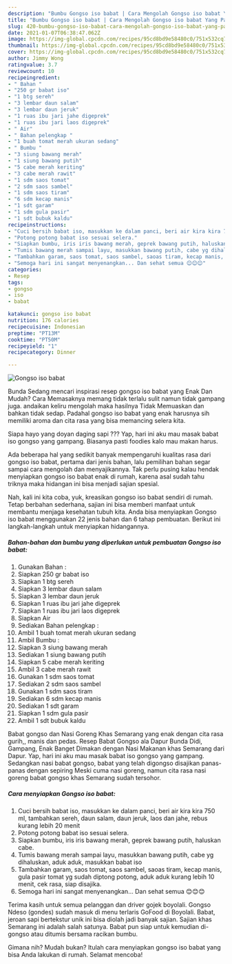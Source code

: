 ```yaml
---
description: "Bumbu Gongso iso babat | Cara Mengolah Gongso iso babat Yang Paling Enak"
title: "Bumbu Gongso iso babat | Cara Mengolah Gongso iso babat Yang Paling Enak"
slug: 420-bumbu-gongso-iso-babat-cara-mengolah-gongso-iso-babat-yang-paling-enak
date: 2021-01-07T06:38:47.062Z
image: https://img-global.cpcdn.com/recipes/95cd8bd9e58480c0/751x532cq70/gongso-iso-babat-foto-resep-utama.jpg
thumbnail: https://img-global.cpcdn.com/recipes/95cd8bd9e58480c0/751x532cq70/gongso-iso-babat-foto-resep-utama.jpg
cover: https://img-global.cpcdn.com/recipes/95cd8bd9e58480c0/751x532cq70/gongso-iso-babat-foto-resep-utama.jpg
author: Jimmy Wong
ratingvalue: 3.7
reviewcount: 10
recipeingredient:
- " Bahan "
- "250 gr babat iso"
- "1 btg sereh"
- "3 lembar daun salam"
- "3 lembar daun jeruk"
- "1 ruas ibu jari jahe digeprek"
- "1 ruas ibu jari laos digeprek"
- " Air"
- " Bahan pelengkap "
- "1 buah tomat merah ukuran sedang"
- " Bumbu "
- "3 siung bawang merah"
- "1 siung bawang putih"
- "5 cabe merah keriting"
- "3 cabe merah rawit"
- "1 sdm saos tomat"
- "2 sdm saos sambel"
- "1 sdm saos tiram"
- "6 sdm kecap manis"
- "1 sdt garam"
- "1 sdm gula pasir"
- "1 sdt bubuk kaldu"
recipeinstructions:
- "Cuci bersih babat iso, masukkan ke dalam panci, beri air kira kira 750 ml, tambahkan sereh, daun salam, daun jeruk, laos dan jahe, rebus kurang lebih 20 menit"
- "Potong potong babat iso sesuai selera."
- "Siapkan bumbu, iris iris bawang merah, geprek bawang putih, haluskan cabe."
- "Tumis bawang merah sampai layu, masukkan bawang putih, cabe yg dihaluskan, aduk aduk, masukkan babat iso"
- "Tambahkan garam, saos tomat, saos sambel, saoas tiram, kecap manis, gula pasir tomat yg sudah diptong potong, aduk aduk kurang lebih 10 menit, cek rasa, siap disajika."
- "Semoga hari ini sangat menyenangkan... Dan sehat semua 😊😊😊"
categories:
- Resep
tags:
- gongso
- iso
- babat

katakunci: gongso iso babat 
nutrition: 176 calories
recipecuisine: Indonesian
preptime: "PT13M"
cooktime: "PT50M"
recipeyield: "1"
recipecategory: Dinner

---
```



![Gongso iso babat](https://img-global.cpcdn.com/recipes/95cd8bd9e58480c0/751x532cq70/gongso-iso-babat-foto-resep-utama.jpg)

Bunda Sedang mencari inspirasi resep gongso iso babat yang Enak Dan Mudah? Cara Memasaknya memang tidak terlalu sulit namun tidak gampang juga. andaikan keliru mengolah maka hasilnya Tidak Memuaskan dan bahkan tidak sedap. Padahal gongso iso babat yang enak harusnya sih memiliki aroma dan cita rasa yang bisa memancing selera kita.

Siapa hayo yang doyan daging sapi ??? Yap, hari ini aku mau masak babat iso gongso yang gampang. Biasanya pasti foodies kalo mau makan harus.

Ada beberapa hal yang sedikit banyak mempengaruhi kualitas rasa dari gongso iso babat, pertama dari jenis bahan, lalu pemilihan bahan segar sampai cara mengolah dan menyajikannya. Tak perlu pusing kalau hendak menyiapkan gongso iso babat enak di rumah, karena asal sudah tahu triknya maka hidangan ini bisa menjadi sajian spesial.


Nah, kali ini kita coba, yuk, kreasikan gongso iso babat sendiri di rumah. Tetap berbahan sederhana, sajian ini bisa memberi manfaat untuk membantu menjaga kesehatan tubuh kita. Anda bisa menyiapkan Gongso iso babat menggunakan 22 jenis bahan dan 6 tahap pembuatan. Berikut ini langkah-langkah untuk menyiapkan hidangannya.

<!--inarticleads1-->

##### Bahan-bahan dan bumbu yang diperlukan untuk pembuatan Gongso iso babat:

1. Gunakan  Bahan :
1. Siapkan 250 gr babat iso
1. Siapkan 1 btg sereh
1. Siapkan 3 lembar daun salam
1. Siapkan 3 lembar daun jeruk
1. Siapkan 1 ruas ibu jari jahe digeprek
1. Siapkan 1 ruas ibu jari laos digeprek
1. Siapkan  Air
1. Sediakan  Bahan pelengkap :
1. Ambil 1 buah tomat merah ukuran sedang
1. Ambil  Bumbu :
1. Siapkan 3 siung bawang merah
1. Sediakan 1 siung bawang putih
1. Siapkan 5 cabe merah keriting
1. Ambil 3 cabe merah rawit
1. Gunakan 1 sdm saos tomat
1. Sediakan 2 sdm saos sambel
1. Gunakan 1 sdm saos tiram
1. Sediakan 6 sdm kecap manis
1. Sediakan 1 sdt garam
1. Siapkan 1 sdm gula pasir
1. Ambil 1 sdt bubuk kaldu


Babat gongso dan Nasi Goreng Khas Semarang yang enak dengan cita rasa gurih,, manis dan pedas. Resep Babat Gongso ala Dapur Bunda Didi, Gampang, Enak Banget Dimakan dengan Nasi Makanan khas Semarang dari Dapur. Yap, hari ini aku mau masak babat iso gongso yang gampang. Sedangkan nasi babat gongso, babat yang telah digongso disajikan panas-panas dengan sepiring Meski cuma nasi goreng, namun cita rasa nasi goreng babat gongso khas Semarang sudah tersohor. 

<!--inarticleads2-->

##### Cara menyiapkan Gongso iso babat:

1. Cuci bersih babat iso, masukkan ke dalam panci, beri air kira kira 750 ml, tambahkan sereh, daun salam, daun jeruk, laos dan jahe, rebus kurang lebih 20 menit
1. Potong potong babat iso sesuai selera.
1. Siapkan bumbu, iris iris bawang merah, geprek bawang putih, haluskan cabe.
1. Tumis bawang merah sampai layu, masukkan bawang putih, cabe yg dihaluskan, aduk aduk, masukkan babat iso
1. Tambahkan garam, saos tomat, saos sambel, saoas tiram, kecap manis, gula pasir tomat yg sudah diptong potong, aduk aduk kurang lebih 10 menit, cek rasa, siap disajika.
1. Semoga hari ini sangat menyenangkan... Dan sehat semua 😊😊😊


Terima kasih untuk semua pelanggan dan driver gojek boyolali. Gongso Ndeso (gondes) sudah masuk di menu terlaris GoFood di Boyolali. Babat, jeroan sapi bertekstur unik ini bisa diolah jadi banyak sajian. Sajian khas Semarang ini adalah salah satunya. Babat pun siap untuk kemudian di-gongso atau ditumis bersama racikan bumbu. 

Gimana nih? Mudah bukan? Itulah cara menyiapkan gongso iso babat yang bisa Anda lakukan di rumah. Selamat mencoba!
